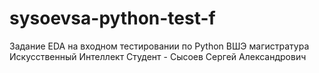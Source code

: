 # sysoevsa-python-test-f

Задание EDA на входном тестировании по Python 
ВШЭ магистратура Искусственный Интеллект
Студент - Сысоев Сергей Александрович